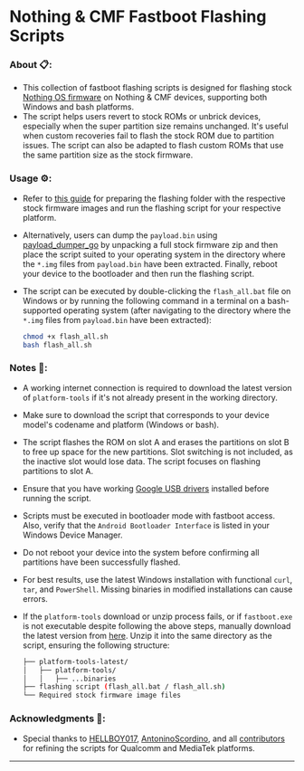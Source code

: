 # Nothing & CMF Fastboot Flashing Scripts

### About 📋:

- This collection of fastboot flashing scripts is designed for flashing stock [Nothing OS firmware](https://github.com/spike0en/nothing_archive) on Nothing & CMF devices, supporting both Windows and bash platforms.
- The script helps users revert to stock ROMs or unbrick devices, especially when the super partition size remains unchanged. It's useful when custom recoveries fail to flash the stock ROM due to partition issues. The script can also be adapted to flash custom ROMs that use the same partition size as the stock firmware.

### Usage ⚙️:

- Refer to [this guide](https://github.com/spike0en/nothing_archive?tab=readme-ov-file#flashing-the-stock-rom-using-fastboot-) for preparing the flashing folder with the respective stock firmware images and run the flashing script for your respective platform.
- Alternatively, users can dump the `payload.bin` using [payload_dumper_go](https://github.com/ssut/payload-dumper-go) by unpacking a full stock firmware zip and then place the script suited to your operating system in the directory where the `*.img` files from `payload.bin` have been extracted. Finally, reboot your device to the bootloader and then run the flashing script.
- The script can be executed by double-clicking the `flash_all.bat` file on Windows or by running the following command in a terminal on a bash-supported operating system (after navigating to the directory where the `*.img` files from `payload.bin` have been extracted):

  ```bash
  chmod +x flash_all.sh
  bash flash_all.sh
  ```

### Notes 📝:

- A working internet connection is required to download the latest version of `platform-tools` if it's not already present in the working directory.
- Make sure to download the script that corresponds to your device model's codename and platform (Windows or bash).
- The script flashes the ROM on slot A and erases the partitions on slot B to free up space for the new partitions. Slot switching is not included, as the inactive slot would lose data. The script focuses on flashing partitions to slot A.
- Ensure that you have working [Google USB drivers](https://developer.android.com/studio/run/win-usb) installed before running the script.
- Scripts must be executed in bootloader mode with fastboot access. Also, verify that the `Android Bootloader Interface` is listed in your Windows Device Manager.
- Do not reboot your device into the system before confirming all partitions have been successfully flashed.
- For best results, use the latest Windows installation with functional `curl`, `tar`, and `PowerShell`. Missing binaries in modified installations can cause errors.
- If the `platform-tools` download or unzip process fails, or if `fastboot.exe` is not executable despite following the above steps, manually download the latest version from [here](https://developer.android.com/tools/releases/platform-tools). Unzip it into the same directory as the script, ensuring the following structure:

  ```bash
  ├── platform-tools-latest/
  │   ├── platform-tools/
  │   │   ├── ...binaries
  ├── flashing script (flash_all.bat / flash_all.sh)
  └── Required stock firmware image files
  ```

### Acknowledgments 🤝:

- Special thanks to [HELLBOY017](https://github.com/HELLBOY017/Pong_fastboot_flasher), [AntoninoScordino](https://github.com/nothing-Pacman/flashtool), and all [contributors](https://github.com/HELLBOY017/Pong_fastboot_flasher/graphs/contributors) for refining the scripts for Qualcomm and MediaTek platforms.

---
